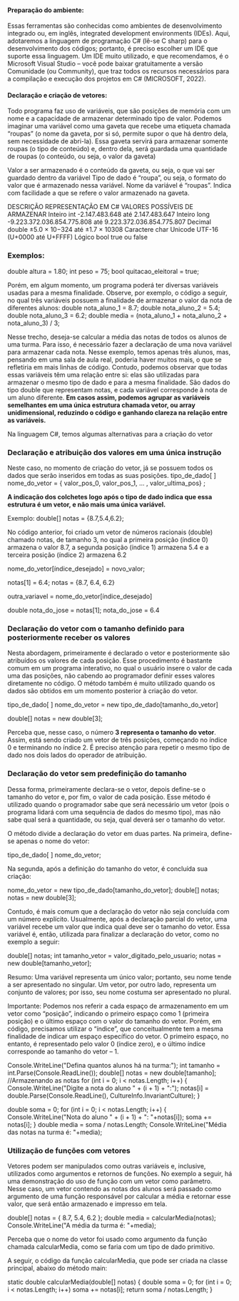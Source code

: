 
#### Preparação do ambiente:  
Essas ferramentas são conhecidas como ambientes de desenvolvimento integrado ou, em inglês, integrated development environments (IDEs). Aqui, adotaremos a linguagem de programação C# (lê-se C sharp) para o desenvolvimento dos códigos; portanto, é preciso escolher um IDE que suporte essa linguagem. Um IDE muito utilizado, e que recomendamos, é o Microsoft Visual Studio – você pode baixar gratuitamente a versão Comunidade (ou Community), que traz todos os recursos necessários para a compilação e execução dos projetos em C# (MICROSOFT, 2022).


#### Declaração e criação de vetores: 
Todo programa faz uso de variáveis, que são posições de memória com um nome e a capacidade de armazenar determinado tipo de valor. Podemos imaginar uma variável como uma gaveta que recebe uma etiqueta chamada “roupas” (o nome da gaveta, por si só, permite supor o que há dentro dela, sem necessidade de abri-la). Essa gaveta servirá para armazenar somente roupas (o tipo de conteúdo) e, dentro dela, será guardada uma quantidade de roupas (o conteúdo, ou seja, o valor da gaveta)

Valor a ser armazenado é o conteúdo da gaveta, ou seja, o que vai ser guardado dentro da variável
Tipo de dado é “roupa”, ou seja, o formato do valor que é armazenado nessa variável.
Nome da variável é “roupas”. Indica com facilidade a que se refere o valor armazenado na gaveta.

DESCRIÇÃO REPRESENTAÇÃO EM C# VALORES POSSÍVEIS DE ARMAZENAR 
Inteiro 
int -2.147.483.648 até 2.147.483.647 
Inteiro long -9.223.372.036.854.775.808 até 9.223.372.036.854.775.807 
Decimal double ±5.0 × 10−324 até ±1.7 × 10308 
Caractere char Unicode UTF-16 (U+0000 até U+FFFF) 
Lógico bool true ou false

### Exemplos:
double altura = 1.80;
int peso = 75; 
bool quitacao_eleitoral = true;

Porém, em algum momento, um programa poderá ter diversas variáveis usadas para a mesma finalidade. Observe, por exemplo, o código a seguir, no qual três variáveis possuem a finalidade de armazenar o valor da nota de diferentes alunos:
double nota_aluno_1 = 8.7;
double nota_aluno_2 = 5.4; 
double nota_aluno_3 = 6.2; 
double media = (nota_aluno_1 + nota_aluno_2 + nota_aluno_3) / 3;

Nesse trecho, deseja-se calcular a média das notas de todos os alunos de uma turma. Para isso, é necessário fazer a declaração de uma nova variável para armazenar cada nota. Nesse exemplo, temos apenas três alunos, mas, pensando em uma sala de aula real, poderia haver muitos mais, o que se refletiria em mais linhas de código. Contudo, podemos observar que todas essas variáveis têm uma relação entre si: elas são utilizadas para armazenar o mesmo tipo de dado e para a mesma finalidade. São dados do tipo double que representam notas, e cada variável corresponde à nota de um aluno diferente. **Em casos assim, podemos agrupar as variáveis semelhantes em uma única estrutura chamada vetor, ou array unidimensional, reduzindo o código e ganhando clareza na relação entre as variáveis.**

Na linguagem C#, temos algumas alternativas para a criação do vetor

### Declaração e atribuição dos valores em uma única instrução
Neste caso, no momento de criação do vetor, já se possuem todos os dados que serão inseridos em todas as suas posições.
tipo_de_dado[ ] nome_do_vetor = { valor_pos_0, valor_pos_1, ... , valor_ultima_pos} ;

**A indicação dos colchetes logo após o tipo de dado indica que essa estrutura é um vetor, e não mais uma única variável.**

Exemplo: double[] notas = {8.7,5.4,6.2};

No código anterior, foi criado um vetor de números racionais (double) chamado notas, de tamanho 3, no qual a primeira posição (índice 0) armazena o valor 8.7, a segunda posição (índice 1) armazena 5.4 e a terceira posição (índice 2) armazena 6.2

nome_do_vetor[índice_desejado] = novo_valor;

notas[1] = 6.4;
notas = {8.7, 6.4, 6.2}

outra_variavel = nome_do_vetor[índice_desejado]

double nota_do_jose = notas[1];
nota_do_jose = 6.4

### Declaração do vetor com o tamanho definido para posteriormente receber os valores
Nesta abordagem, primeiramente é declarado o vetor e posteriormente são atribuídos os valores de cada posição. Esse procedimento é bastante comum em um programa interativo, no qual o usuário insere o valor de cada uma das posições, não cabendo ao programador definir esses valores diretamente no código. O método também é muito utilizado quando os dados são obtidos em um momento posterior à criação do vetor.

tipo_de_dado[ ] nome_do_vetor = new tipo_de_dado[tamanho_do_vetor]

double[] notas = new double[3];

Perceba que, nesse caso, o número **3 representa o tamanho do vetor**. Assim, está sendo criado um vetor de três posições, começando no índice 0 e terminando no índice 2. É preciso atenção para repetir o mesmo tipo de dado nos dois lados do operador de atribuição.

### Declaração do vetor sem predefinição do tamanho
Dessa forma, primeiramente declara-se o vetor, depois define-se o tamanho do vetor e, por fim, o valor de cada posição. Esse método é utilizado quando o programador sabe que será necessário um vetor (pois o programa lidará com uma sequência de dados do mesmo tipo), mas não sabe qual será a quantidade, ou seja, qual deverá ser o tamanho do vetor.

O método divide a declaração do vetor em duas partes. Na primeira, define-se apenas o nome do vetor:

tipo_de_dado[ ] nome_do_vetor;

Na segunda, após a definição do tamanho do vetor, é concluída sua criação:

nome_do_vetor = new tipo_de_dado[tamanho_do_vetor];
double[] notas; notas = new double[3];

Contudo, é mais comum que a declaração do vetor não seja concluída com um número explícito. Usualmente, após a declaração parcial do vetor, uma variável recebe um valor que indica qual deve ser o tamanho do vetor. Essa variável é, então, utilizada para finalizar a declaração do vetor, como no exemplo a seguir:

double[] notas; 
int tamanho_vetor = valor_digitado_pelo_usuario; 
notas = new double[tamanho_vetor];


Resumo: Uma variável representa um único valor; portanto, seu nome tende a ser apresentado no singular. Um vetor, por outro lado, representa um conjunto de valores; por isso, seu nome costuma ser apresentado no plural.

Importante: Podemos nos referir a cada espaço de armazenamento em um vetor como “posição”, indicando o primeiro espaço como 1 (primeira posição) e o último espaço com o valor do tamanho do vetor. Porém, em código, precisamos utilizar o “índice”, que conceitualmente tem a mesma finalidade de indicar um espaço específico do vetor. O primeiro espaço, no entanto, é representado pelo valor 0 (índice zero), e o último índice corresponde ao tamanho do vetor – 1.

Console.WriteLine("Defina quantos alunos há na turma:"); int tamanho = int.Parse(Console.ReadLine()); double[] notas = new double[tamanho]; //Armazenando as notas for (int i = 0; i < notas.Length; i++) { Console.WriteLine("Digite a nota do aluno " + (i + 1) + ":"); notas[i] = double.Parse(Console.ReadLine(), CultureInfo.InvariantCulture); }

double soma = 0; for (int i = 0; i < notas.Length; i++) { Console.WriteLine("Nota do aluno " + (i + 1) + ": "+notas[i]); soma += notas[i]; } double media = soma / notas.Length; Console.WriteLine("Média das notas na turma é: "+media);

### Utilização de funções com vetores 
Vetores podem ser manipulados como outras variáveis e, inclusive, utilizados como argumentos e retornos de funções. No exemplo a seguir, há uma demonstração do uso de função com um vetor como parâmetro. Nesse caso, um vetor contendo as notas dos alunos será passado como argumento de uma função responsável por calcular a média e retornar esse valor, que será então armazenado e impresso em tela.

double[] notas = { 8.7, 5.4, 6.2 }; 
double media = calcularMedia(notas); 
Console.WriteLine("A média da turma é: "+media);

Perceba que o nome do vetor foi usado como argumento da função chamada calcularMedia, como se faria com um tipo de dado primitivo.


A seguir, o código da função calcularMedia, que pode ser criada na classe principal, abaixo do método main:

static double calcularMedia(double[] notas) 
{ double soma = 0; for (int i = 0; i < notas.Length; i++) 
soma += notas[i]; return soma / notas.Length; 
}